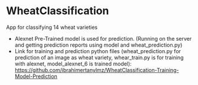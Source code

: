 # WheatClassification
App for classifying 14 wheat varieties 
* Alexnet Pre-Trained model is used for prediction. (Running on the server and getting prediction reports using model and wheat_prediction.py)
* Link for training and prediction python files (wheat_prediction.py for prediction of an image as wheat variety, whear_train.py is for training with alexnet, model_alexnet_6 is trained model): https://github.com/ibrahimertanylmz/WheatClassification-Training-Model-Prediction

